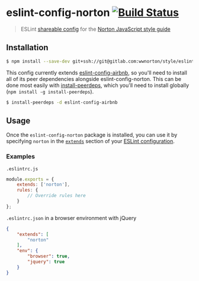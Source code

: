 # eslint-config-norton [![Build Status](https://gitlab.com/wwnorton/style/eslint-config-norton/badges/master/build.svg)](https://gitlab.com/wwnorton/style/eslint-config-norton/commits/master)
> ESLint [shareable config](http://eslint.org/docs/developer-guide/shareable-configs.html) for the [Norton JavaScript style guide](https://gitlab.com/wwnorton/style)


## Installation
```sh
$ npm install --save-dev git+ssh://git@gitlab.com:wwnorton/style/eslint-config-norton.git#v1.0.0
```

This config currently extends [eslint-config-airbnb](https://github.com/airbnb/javascript/tree/master/packages/eslint-config-airbnb), so you'll need to install all of its peer dependencies alongside eslint-config-norton. This can be done most easily with [install-peerdeps](https://github.com/nathanhleung/install-peerdeps), which you'll need to install globally (`npm install -g install-peerdeps`).
```sh
$ install-peerdeps -d eslint-config-airbnb
```

## Usage
Once the `eslint-config-norton` package is installed, you can use it by specifying `norton` in the [`extends`](http://eslint.org/docs/user-guide/configuring#extending-configuration-files) section of your [ESLint configuration](http://eslint.org/docs/user-guide/configuring).

### Examples
`.eslintrc.js`
```js
module.exports = {
    extends: ['norton'],
    rules: {
        // Override rules here
    }
};
```

`.eslintrc.json` in a browser environment with jQuery
```json
{
    "extends": [
        "norton"
    ],
    "env": {
        "browser": true,
        "jquery": true
    }
}
```
